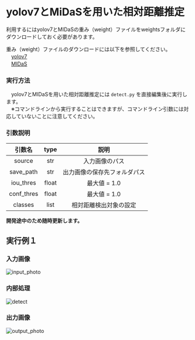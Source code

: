 

# yolov7とMiDaSを用いた相対距離推定
利用するにはyolov7とMIDaSの重み（weight）ファイルをweightsフォルダにダウンロードしておく必要があります。<br>

重み（weight）ファイルのダウンロードには以下を参照してください。<br>
　[yolov7](https://github.com/WongKinYiu/yolov7)<br>
　[MIDaS](https://github.com/isl-org/MiDaS)<br>
### 実行方法
　yolov7とMIDaSを用いた相対距離推定には `detect.py` を直接編集後に実行します。<br>
　※コマンドラインから実行することはできますが、コマンドライン引数には対応していないことに注意してください。<br>
### 引数説明

引数名|type|説明
|:---:|:---:|:---:|
|source|str|入力画像のパス
|save_path|str|出力画像の保存先フォルダパス
|iou_thres|float|最大値 = 1.0
|conf_thres|float|最大値 = 1.0
|classes|list|相対距離検出対象の設定|検出できるすべてを対象とする場合は`classes = all`を設定


**開発途中のため随時更新します。**
## 実行例１
### 入力画像
![input_photo](https://tk-2025.oops.jp/git/yolov7_and_midas/resize/photo_2.jpg)
### 内部処理
![detect](https://tk-2025.oops.jp/git/yolov7_and_midas/resize/photo_2midas.jpg)
### 出力画像
![output_photo](https://tk-2025.oops.jp/git/yolov7_and_midas/resize/photo_22.jpg)

